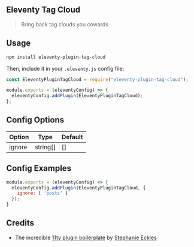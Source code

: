 ## Eleventy Tag Cloud

> Bring back tag clouds you cowards

## Usage

```bash
npm install eleventy-plugin-tag-cloud
```

Then, include it in your `.eleventy.js` config file:

```js
const EleventyPluginTagCloud = require("eleventy-plugin-tag-cloud");

module.exports = (eleventyConfig) => {
  eleventyConfig.addPlugin(EleventyPluginTagCloud);
};
```

## Config Options

| Option      | Type | Default       |
| ----------- | ---- | ------------- |
| ignore | string[] | [] |

## Config Examples

```js
module.exports = (eleventyConfig) => {
  eleventyConfig.addPlugin(EleventyPluginTagCloud, {
    ignore: [ 'posts' ]
  });
}
```

## Credits

- The incredible [11ty plugin boilerplate](https://github.com/5t3ph/eleventy-plugin-template) by [Stephanie Eckles](https://thinkdobecreate.com/)